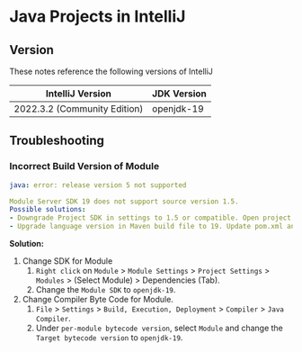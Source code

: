 # Java Projects in IntelliJ

## Version

These notes reference the following versions of IntelliJ

| IntelliJ Version             | JDK Version |
| ---------------------------- | ----------- |
| 2022.3.2 (Community Edition) | openjdk-19  |

## Troubleshooting

### Incorrect Build Version of Module

```yaml title="Build Output - Error"
java: error: release version 5 not supported

Module Server SDK 19 does not support source version 1.5.
Possible solutions:
- Downgrade Project SDK in settings to 1.5 or compatible. Open project settings.
- Upgrade language version in Maven build file to 19. Update pom.xml and reload the project.
```

**Solution:**

1. Change SDK for Module
      1. `Right click` on `Module` > `Module Settings` > `Project Settings` > `Modules` > (Select Module) > Dependencies (Tab).
      2. Change the `Module SDK` to `openjdk-19`.
2. Change Compiler Byte Code for Module.
      1. `File` > `Settings` > `Build, Execution, Deployment` > `Compiler` > `Java Compiler`.
      2. Under `per-module bytecode version`, select `Module` and change the `Target bytecode version` to `openjdk-19`.

